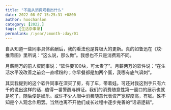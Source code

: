 ```yaml
---
title: "不能从消费观看出什么"
date: 2022-08-07 15:25:31 +0800
author: hoochanlon
category: [2022.]
tags: [生活杂事录]
permalink: /:year/:month-:day/01
---
```


自从知道一些同事具体薪酬后，我的看法也是算极大的更新。真的如鲁迅在《坟·推背图》里所说：“这么说，那么做”。我想也不只是消费观不同。<!-- more -->

月薪两万的前人资同事说：“软件要100块，可太贵了”。月薪两万的软件说：“在生活水平没改善之前会一直嗦粉的；你早餐都是加两个蛋，我哪有底气讽刺”。

其实我提到的这个软件同事在深买了房，有了车，带着娃。可还对我这到手只有六千的说出这样的话...值得一番警醒与辨证。我们的消费随意性第一窗口的展示也就是吃了，随后便是娱乐。或许不少人眼中消费随意代表资产宽容度高，有钱。殊不知是个人观念作用罢。当然也离不开他们成长过程中逐步完善的“话语逻辑”。

